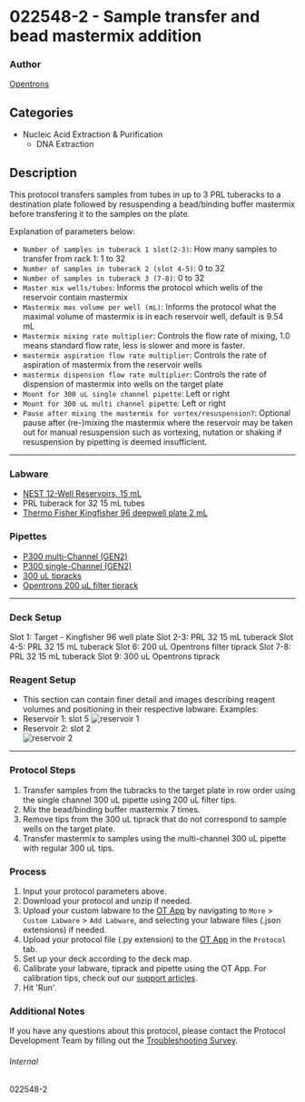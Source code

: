 # 022548-2 - Sample transfer and bead mastermix addition

### Author
[Opentrons](https://opentrons.com/)

## Categories
* Nucleic Acid Extraction & Purification
	* DNA Extraction

## Description
This protocol transfers samples from tubes in up to 3 PRL tuberacks to a destination plate followed by resuspending a bead/binding buffer mastermix before transfering it to the samples on the plate.

Explanation of parameters below:
* `Number of samples in tuberack 1 slot(2-3)`: How many samples to transfer from rack 1: 1 to 32
* `Number of samples in tuberack 2 (slot 4-5)`: 0 to 32
* `Number of samples in tuberack 3 (7-8)`: 0 to 32
* `Master mix wells/tubes`: Informs the protocol which wells of the reservoir contain mastermix
* `Mastermix max volume per well (mL)`: Informs the protocol what the maximal volume of mastermix is in each reservoir well, default is 9.54 mL
* `Mastermix mixing rate multiplier`: Controls the flow rate of mixing, 1.0 means standard flow rate, less is slower and more is faster.
* `mastermix aspiration flow rate multiplier`: Controls the rate of aspiration of mastermix from the reservoir wells
* `mastermix dispension flow rate multiplier`: Controls the rate of dispension of mastermix into wells on the target plate
* `Mount for 300 uL single channel pipette`: Left or right
* `Mount for 300 uL multi channel pipette`: Left or right
* `Pause after mixing the mastermix for vortex/resuspension?`: Optional pause after (re-)mixing the mastermix where the reservoir may be taken out for manual resuspension such as vortexing, nutation or shaking if resuspension by pipetting is deemed insufficient.

---

### Labware
* [NEST 12-Well Reservoirs, 15 mL](https://shop.opentrons.com/nest-12-well-reservoirs-15-ml/)
* PRL tuberack for 32 15 mL tubes
* [Thermo Fisher Kingfisher 96 deepwell plate 2 mL](https://www.thermofisher.com/order/catalog/product/A43075)


### Pipettes
* [P300 multi-Channel (GEN2)](https://shop.opentrons.com/8-channel-electronic-pipette/)
* [P300 single-Channel (GEN2)](https://shop.opentrons.com/single-channel-electronic-pipette-p20/)
* [300 uL tipracks](https://shop.opentrons.com/opentrons-300ul-tips-1000-refills/)
* [Opentrons 200 µL filter tiprack](https://shop.opentrons.com/opentrons-200ul-filter-tips/)

---

### Deck Setup
Slot 1: Target - Kingfisher 96 well plate
Slot 2-3: PRL 32 15 mL tuberack
Slot 4-5: PRL 32 15 mL tuberack
Slot 6: 200 uL Opentrons filter tiprack
Slot 7-8: PRL 32 15 mL tuberack
Slot 9: 300 uL Opentrons tiprack



### Reagent Setup
* This section can contain finer detail and images describing reagent volumes and positioning in their respective labware. Examples:
* Reservoir 1: slot 5
![reservoir 1](https://opentrons-protocol-library-website.s3.amazonaws.com/custom-README-images/1ccd23/res1_v2.png)
* Reservoir 2: slot 2  
![reservoir 2](https://opentrons-protocol-library-website.s3.amazonaws.com/custom-README-images/1ccd23/res2.png)

---

### Protocol Steps
1. Transfer samples from the tubracks to the target plate in row order using the single channel 300 uL pipette using 200 uL filter tips.
2. Mix the bead/binding buffer mastermix 7 times.
3. Remove tips from the 300 uL tiprack that do not correspond to sample wells on the target plate.
3. Transfer mastermix to samples using the multi-channel 300 uL pipette with regular 300 uL tips.

### Process
1. Input your protocol parameters above.
2. Download your protocol and unzip if needed.
3. Upload your custom labware to the [OT App](https://opentrons.com/ot-app) by navigating to `More` > `Custom Labware` > `Add Labware`, and selecting your labware files (.json extensions) if needed.
4. Upload your protocol file (.py extension) to the [OT App](https://opentrons.com/ot-app) in the `Protocol` tab.
5. Set up your deck according to the deck map.
6. Calibrate your labware, tiprack and pipette using the OT App. For calibration tips, check out our [support articles](https://support.opentrons.com/en/collections/1559720-guide-for-getting-started-with-the-ot-2).
7. Hit 'Run'.

### Additional Notes
If you have any questions about this protocol, please contact the Protocol Development Team by filling out the [Troubleshooting Survey](https://protocol-troubleshooting.paperform.co/).

###### Internal
022548-2
